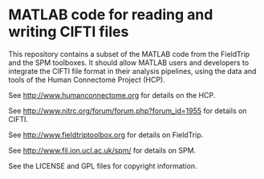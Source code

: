 MATLAB code for reading and writing CIFTI files
===============================================

This repository contains a subset of the MATLAB code from the FieldTrip and
the SPM toolboxes. It should allow MATLAB users and developers to integrate
the CIFTI file format in their analysis pipelines, using the data and tools
of the Human Connectome Project (HCP).

See http://www.humanconnectome.org for details on the HCP.

See http://www.nitrc.org/forum/forum.php?forum_id=1955 for details on CIFTI.

See http://www.fieldtriptoolbox.org for details on FieldTrip.

See http://www.fil.ion.ucl.ac.uk/spm/ for details on SPM.

See the LICENSE  and GPL files for copyright information.
